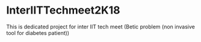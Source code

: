 # InterIITTechmeet2K18
This is dedicated project for inter IIT tech meet (Betic problem (non invasive tool for diabetes patient))
